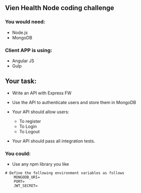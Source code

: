 ## Vien Health Node coding challenge

### You would need:
* Node.js
* MongoDB

### Client APP is using:
* Angular JS
* Gulp

## Your task:
* Write an API with Express FW
* Use the API to authenticate users and store them in MongoDB

* Your API should allow users:
   * To register
   * To Login
   * To Logout

* Your API should pass all integration tests.

### You could:
* Use any npm library you like

``` Create a .env file at the root of the folder 
# Define the following environment variables as follows
    MONGODB_URI=
    PORT=
    JWT_SECRET=
```